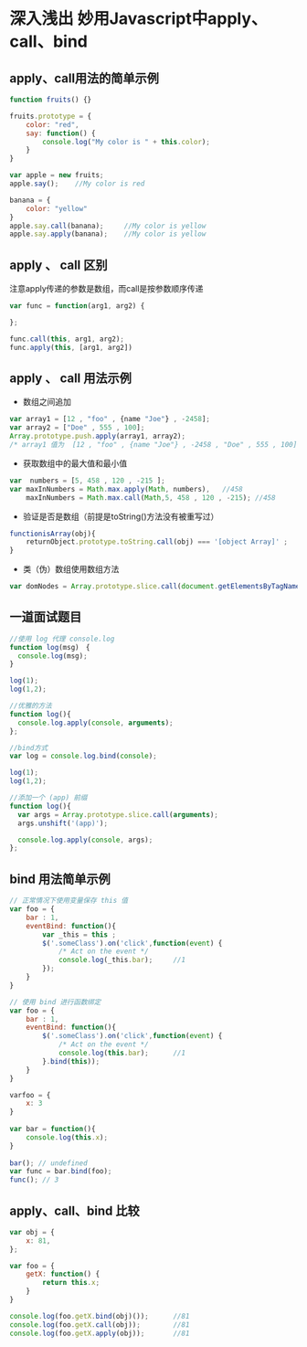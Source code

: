 # 深入浅出 妙用Javascript中apply、call、bind

## apply、call用法的简单示例
```javascript
function fruits() {}

fruits.prototype = {
	color: "red",
	say: function() {
		console.log("My color is " + this.color);
	}
}

var apple = new fruits;
apple.say();	//My color is red

banana = {
	color: "yellow"
}
apple.say.call(banana);		//My color is yellow
apple.say.apply(banana);	//My color is yellow
```


## apply 、 call 区别
注意apply传递的参数是数组，而call是按参数顺序传递
```javascript
var func = function(arg1, arg2) {

};

func.call(this, arg1, arg2); 
func.apply(this, [arg1, arg2])
```

## apply 、 call 用法示例

* 数组之间追加
```javascript
var array1 = [12 , "foo" , {name "Joe"} , -2458];  
var array2 = ["Doe" , 555 , 100];  
Array.prototype.push.apply(array1, array2);  
/* array1 值为  [12 , "foo" , {name "Joe"} , -2458 , "Doe" , 555 , 100] */
```

* 获取数组中的最大值和最小值
```javascript
var  numbers = [5, 458 , 120 , -215 ];  
var maxInNumbers = Math.max.apply(Math, numbers),	//458
	maxInNumbers = Math.max.call(Math,5, 458 , 120 , -215);	//458
```

* 验证是否是数组（前提是toString()方法没有被重写过）
```javascript
functionisArray(obj){  
    returnObject.prototype.toString.call(obj) === '[object Array]' ;
}
```

* 类（伪）数组使用数组方法
```javascript
var domNodes = Array.prototype.slice.call(document.getElementsByTagName("*"));
```

## 一道面试题目
```javascript
//使用 log 代理 console.log
function log(msg)　{
  console.log(msg);
}

log(1);
log(1,2);

//优雅的方法
function log(){
  console.log.apply(console, arguments);
};

//bind方式
var log = console.log.bind(console);

log(1);
log(1,2);

//添加一个 (app) 前缀
function log(){
  var args = Array.prototype.slice.call(arguments);
  args.unshift('(app)');

  console.log.apply(console, args);
};
```

## bind 用法简单示例
```javascript
// 正常情况下使用变量保存 this 值
var foo = {
	bar : 1,
	eventBind: function(){
		var _this = this ;
		$('.someClass').on('click',function(event) {
			/* Act on the event */
			console.log(_this.bar);		//1
		});
	}
}

// 使用 bind 进行函数绑定
var foo = {
	bar : 1,
	eventBind: function(){
		$('.someClass').on('click',function(event) {
			/* Act on the event */
			console.log(this.bar);		//1
		}.bind(this));
	}
}
```

```javascript
varfoo = {
    x: 3
}
 
var bar = function(){
    console.log(this.x);
}
 
bar(); // undefined
var func = bar.bind(foo);
func(); // 3
```

## apply、call、bind 比较
``` javascript
var obj = {
	x: 81,
};

var foo = {
	getX: function() {
		return this.x;
	}
}

console.log(foo.getX.bind(obj)());		//81
console.log(foo.getX.call(obj));		//81
console.log(foo.getX.apply(obj));		//81
```
